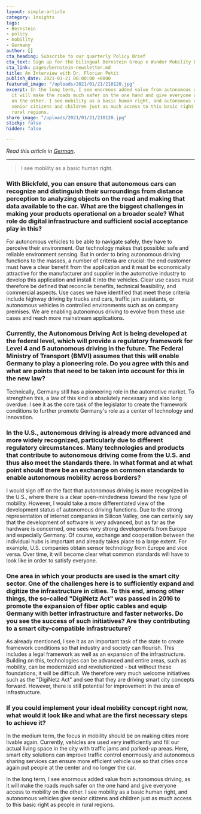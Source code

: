```yaml
---
layout: simple-article
category: Insights
tags:
- Bernstein
- policy
- mobility
- Germany
author: []
cta_heading: Subscribe to our quarterly Policy Brief
cta_text: Sign up for the bilingual Bernstein Group x Wunder Mobility Policy Brief, a quarterly round-up featuring fascinating articles on mobility, tech, the role of cities and regulation.
cta_link: pages/bernstein-newsletter.md
title: An Interview with Dr. Florian Petit
publish_date: 2021-01-21 06:00:00 +0000
featured_image: "/uploads/2021/01/21/210120.jpg"
excerpt: In the long term, I see enormous added value from autonomous driving, as
  it will make the roads much safer on the one hand and give everyone access to mobility
  on the other. I see mobility as a basic human right, and autonomous vehicles give
  senior citizens and children just as much access to this basic right as people in
  rural regions.
share_image: "/uploads/2021/01/21/210120.jpg"
sticky: false
hidden: false

---
```

_Read this article in_ [_German_](https://bernstein-group.com/2021/01/20/mobilitaet-als-ein-grundrecht-des-menschen/).

***

> I see mobility as a basic human right.

### With Blickfeld, you can ensure that autonomous cars can recognize and distinguish their surroundings from distance perception to analyzing objects on the road and making that data available to the car. What are the biggest challenges in making your products operational on a broader scale? What role do digital infrastructure and sufficient social acceptance play in this?

For autonomous vehicles to be able to navigate safely, they have to perceive their environment. Our technology makes that possible: safe and reliable environment sensing. But in order to bring autonomous driving functions to the masses, a number of criteria are crucial: the end customer must have a clear benefit from the application and it must be economically attractive for the manufacturer and supplier in the automotive industry to develop this application and install it into the vehicles. Clear use cases must therefore be defined that reconcile benefits, technical feasibility, and commercial aspects. Use cases we have identified that meet these criteria include highway driving by trucks and cars, traffic jam assistants, or autonomous vehicles in controlled environments such as on company premises. We are enabling autonomous driving to evolve from these use cases and reach more mainstream applications.

### Currently, the Autonomous Driving Act is being developed at the federal level, which will provide a regulatory framework for Level 4 and 5 autonomous driving in the future. The Federal Ministry of Transport (BMVI) assumes that this will enable Germany to play a pioneering role. Do you agree with this and what are points that need to be taken into account for this in the new law?

Technically, Germany still has a pioneering role in the automotive market. To strengthen this, a law of this kind is absolutely necessary and also long overdue. I see it as the core task of the legislator to create the framework conditions to further promote Germany's role as a center of technology and innovation.

### In the U.S., autonomous driving is already more advanced and more widely recognized, particularly due to different regulatory circumstances. Many technologies and products that contribute to autonomous driving come from the U.S. and thus also meet the standards there. In what format and at what point should there be an exchange on common standards to enable autonomous mobility across borders?

I would sign off on the fact that autonomous driving is more recognized in the U.S., where there is a clear open-mindedness toward the new type of mobility. However, I would take a more differentiated view of the development status of autonomous driving functions. Due to the strong representation of internet companies in Silicon Valley, one can certainly say that the development of software is very advanced, but as far as the hardware is concerned, one sees very strong developments from Europe and especially Germany. Of course, exchange and cooperation between the individual hubs is important and already takes place to a large extent. For example, U.S. companies obtain sensor technology from Europe and vice versa. Over time, it will become clear what common standards will have to look like in order to satisfy everyone.

### One area in which your products are used is the smart city sector. One of the challenges here is to sufficiently expand and digitize the infrastructure in cities. To this end, among other things, the so-called "DigiNetz Act" was passed in 2016 to promote the expansion of fiber optic cables and equip Germany with better infrastructure and faster networks. Do you see the success of such initiatives? Are they contributing to a smart city-compatible infrastructure?

As already mentioned, I see it as an important task of the state to create framework conditions so that industry and society can flourish. This includes a legal framework as well as an expansion of the infrastructure. Building on this, technologies can be advanced and entire areas, such as mobility, can be modernized and revolutionized - but without these foundations, it will be difficult. We therefore very much welcome initiatives such as the "DigiNetz Act" and see that they are driving smart city concepts forward. However, there is still potential for improvement in the area of infrastructure.

### If you could implement your ideal mobility concept right now, what would it look like and what are the first necessary steps to achieve it?

In the medium term, the focus in mobility should be on making cities more livable again. Currently, vehicles are used very inefficiently and fill our actual living space in the city with traffic jams and parked-up areas. Here, smart city solutions can improve traffic control enormously and autonomous sharing services can ensure more efficient vehicle use so that cities once again put people at the center and no longer the car.

In the long term, I see enormous added value from autonomous driving, as it will make the roads much safer on the one hand and give everyone access to mobility on the other. I see mobility as a basic human right, and autonomous vehicles give senior citizens and children just as much access to this basic right as people in rural regions.